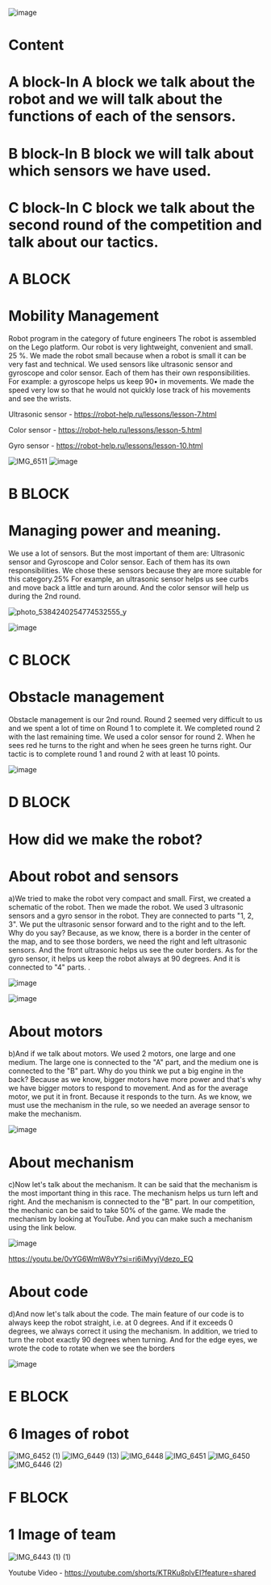 
![image](https://github.com/DiasAmangeldy/Twix/assets/171032458/8ca2f101-34ad-4e2e-b5f6-3868413d3312)

# Content 
# A block-In A block  we talk about the robot and we will talk about the functions of each of the sensors.



# B block-In B block  we will talk about which sensors we have used.




# C block-In C block  we talk about the second round of the competition and talk about our tactics.



# A BLOCK

# Mobility Management 

Robot program in the category of future engineers The robot is assembled on the Lego platform.
Our robot is very lightweight, convenient and small. 25 %.  We made the robot small because when a robot is small it can be very fast and technical. We used sensors like ultrasonic sensor and gyroscope and color sensor. Each of them has their own responsibilities. For example: a gyroscope helps us keep 90• in movements. We made the speed very low so that he would not quickly lose track of his movements and see the wrists.

Ultrasonic sensor - https://robot-help.ru/lessons/lesson-7.html

Color sensor - https://robot-help.ru/lessons/lesson-5.html

Gyro sensor - https://robot-help.ru/lessons/lesson-10.html



![IMG_6511](https://github.com/DiasAmangeldy/Twix/assets/171032458/6bf9c307-6a58-459c-b4bc-6d706fb63cc3)
![image](https://github.com/user-attachments/assets/ab89fbe4-712e-4be6-a839-9e19a90bc6fd)




# B BLOCK

# Managing power and meaning.

We use a lot of sensors. But the most important of them are: Ultrasonic sensor and Gyroscope and Color sensor. Each of them has its own responsibilities. We chose these sensors because they are more suitable for this category.25%  For example, an ultrasonic sensor helps us see curbs and move back a little and turn around. And the color sensor will help us during the 2nd round.



![photo_5384240254774532555_y](https://github.com/DiasAmangeldy/Twix/assets/171032458/72308b5f-ee19-4d92-86ef-57ea4d3d3d89)

![image](https://github.com/DiasAmangeldy/Twix/assets/171032458/98e5b290-632c-4b0b-8eb1-d3830f598352)


# C BLOCK

# Obstacle management


Obstacle management is our 2nd round. Round 2 seemed very difficult to us and we spent a lot of time on Round 1 to complete it. We completed round 2 with the last remaining time. We used a color sensor for round 2. When he sees red he turns to the right and when he sees green he turns right. Our tactic is to complete round 1 and round 2 with at least 10 points.




![image](https://github.com/DiasAmangeldy/Twix/assets/171032458/3f9fc7a4-d25c-4228-b2b7-09b035db9b6d)



# D BLOCK

# How did we make the robot?





# About robot and sensors

a)We tried to make the robot very compact and small. First, we created a schematic of the robot. Then we made the robot. We used 3 ultrasonic sensors and a gyro sensor in the robot. They are connected to parts "1, 2, 3". We put the ultrasonic sensor forward and to the right and to the left. Why do you say? Because, as we know, there is a border in the center of the map, and to see those borders, we need the right and left ultrasonic sensors. And the front ultrasonic helps us see the outer borders. As for the gyro sensor, it helps us keep the robot always at 90 degrees. And it is connected to "4" parts.
.





![image](https://github.com/user-attachments/assets/0f972924-98c6-4f27-b3ca-8c213adb96a2)






![image](https://github.com/user-attachments/assets/43776ba1-4bb3-442b-a316-8e7757d8da31)




# About motors




b)And if we talk about motors. We used 2 motors, one large and one medium. The large one is connected to the "A" part, and the medium one is connected to the "B" part. Why do you think we put a big engine in the back?  Because as we know, bigger motors have more power and that's why we have bigger motors to respond to movement. And as for the average motor, we put it in front. Because it responds to the turn. As we know, we must use the mechanism in the rule, so we needed an average sensor to make the mechanism.





![image](https://github.com/user-attachments/assets/ccef04da-35d5-4451-a634-9c10de6bbe83)





# About mechanism

c)Now let's talk about the mechanism. It can be said that the mechanism is the most important thing in this race. The mechanism helps us turn left and right. And the mechanism is connected to the "B" part. In our competition, the mechanic can be said to take 50% of the game. We made the mechanism by looking at YouTube. And you can make such a mechanism using the link below.


![image](https://github.com/user-attachments/assets/a5458b16-fa89-44ed-a6f3-470c834da7af)



https://youtu.be/0vYG6WmW8vY?si=ri6iMyyjVdezo_EQ





# About code 

d)And now let's talk about the code. The main feature of our code is to always keep the robot straight, i.e. at 0 degrees. And if it exceeds 0 degrees, we always correct it using the mechanism. In addition, we tried to turn the robot exactly 90 degrees when turning. And for the edge eyes, we wrote the code to rotate when we see the borders





![image](https://github.com/user-attachments/assets/1596fa70-5bb1-49dc-a883-7894180c022e)




# E BLOCK


# 6 Images of robot

![IMG_6452 (1)](https://github.com/DiasAmangeldy/Twix/assets/171032458/a1ec984a-70db-4e65-908f-d7ada0193831)
![IMG_6449 (13)](https://github.com/DiasAmangeldy/Twix/assets/171032458/d97598db-3140-4713-9938-39864ffd9654)
![IMG_6448](https://github.com/DiasAmangeldy/Twix/assets/171032458/a8bd0014-84dd-426f-8aa1-d836d127f0fe)
![IMG_6451](https://github.com/DiasAmangeldy/Twix/assets/171032458/d67e0620-5c36-46ea-93e5-ee5f5cf208aa)
![IMG_6450](https://github.com/DiasAmangeldy/Twix/assets/171032458/b51ee68e-d650-4a0f-a79b-cd21c473a4c3)
![IMG_6446 (2)](https://github.com/DiasAmangeldy/Twix/assets/171032458/5222667d-6580-4a05-8910-6ba5daa2cbfe)   



# F BLOCK


# 1 Image of team
![IMG_6443 (1) (1)](https://github.com/DiasAmangeldy/Twix/assets/171032458/897acd9b-ace5-4e4b-bd82-7699e4aaf91c)




Youtube Video - https://youtube.com/shorts/KTRKu8plvEI?feature=shared











